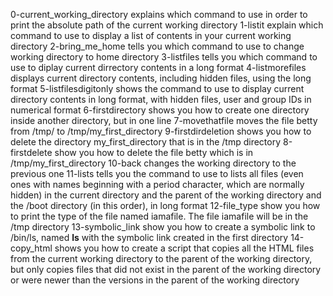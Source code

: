 0-current_working_directory explains which command to use in order to print the absolute path of the current working directory
1-listit explain which command to use to display a list of contents in your current working directory
2-bring_me_home tells you which command to use to change working directory to home directory
3-listfiles tells you which command to use to diplay current dirrectory contents in a long format
4-listmorefiles displays current directory contents, including hidden files, using the long format
5-listfilesdigitonly shows the command to use to display current directory contents in long format, with hidden files, user and group IDs in numerical format
6-firstdirectory shows you how to create one directory inside another directory, but in one line
7-movethatfile moves the file betty from /tmp/ to /tmp/my_first_directory
9-firstdirdeletion shows you how to delete the directory my_first_directory that is in the /tmp directory
8-firstdelete show you how to delete the file betty which is in /tmp/my_first_directory
 10-back changes the working directory to the previous one
11-lists tells you the command to use to lists all files (even ones with names beginning with a period character, which are normally hidden) in the current directory and the parent of the working directory and the /boot directory (in this order), in long format
12-file_type show you how to print the type of the file named iamafile. The file iamafile will be in the /tmp directory
13-symbolic_link show you how to create a symbolic link to /bin/ls, named __ls__ with the symbolic link created in the first directory
14-copy_html shows you how to create a script that copies all the HTML files from the current working directory to the parent of the working directory, but only copies files that did not exist in the parent of the working directory or were newer than the versions in the parent of the working directory

